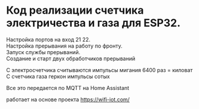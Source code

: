 # Код реализации счетчика электричества и газа для ESP32.

Настройка портов на вход 21 22.<br>
Настройка прерывания на работу по фронту.<br>
Запуск службы прерываний.<br>
Создание и старт двух обработчиков прерываний<br>

С электросчетчика считываются импульсы мигания 6400 раз = киловат
С счетчика газа геркон импульсы сотых

Все это передается по MQTT на Home Assistant

работает на основе проекта https://wifi-iot.com/